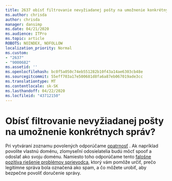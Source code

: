 ```yaml
---
title: 2637 obísť filtrovanie nevyžiadanej pošty na umožnenie konkrétnych správ?
ms.author: chrisda
author: chrisda
manager: dansimp
ms.date: 04/21/2020
ms.audience: ITPro
ms.topic: article
ROBOTS: NOINDEX, NOFOLLOW
localization_priority: Normal
ms.custom:
- "2637"
- "9000682"
ms.assetid: ''
ms.openlocfilehash: bc0f5a050c74eb551282b10f43a14ae6303cb48e
ms.sourcegitcommit: 55eff703a17e500681d8fa6a87eb067019ade3cc
ms.translationtype: MT
ms.contentlocale: sk-SK
ms.lasthandoff: 04/22/2020
ms.locfileid: "43712150"
---
```

# <a name="bypass-spam-filtering-to-allow-specific-messages"></a>Obísť filtrovanie nevyžiadanej pošty na umožnenie konkrétnych správ?

Pri vytváraní zoznamu povolených odporúčame [opatrnosť](https://docs.microsoft.com/exchange/troubleshoot/antispam/cautions-against-bypassing-spam-filters) . Ak napríklad povolíte vlastnú doménu, zlomyseľní odosielatelia budú môcť spoof a odoslať ako svoju doménu.  Namiesto toho odporúčame tento [falošne pozitíva riešenie problémov sprievodca](https://docs.microsoft.com/office365/securitycompliance/prevent-email-from-being-marked-as-spam), ktorý vám pomôže určiť, prečo legitímne správa bola označená ako spam, a čo môžete urobiť, aby bezpečne povoliť doručenie správy.
